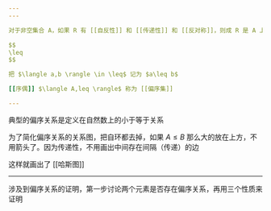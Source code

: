 ```yaml
---
---

对于非空集合 A，如果 R 有 [[自反性]] 和 [[传递性]] 和 [[反对称]]，则成 R 是 A 上的偏序关系，简称偏序

$$
\leq
$$

把 $\langle a,b \rangle \in \leq$ 记为 $a\leq b$

[[序偶]] $\langle A,leq \rangle$ 称为 [[偏序集]]

---
```


典型的偏序关系是定义在自然数上的小于等于关系

为了简化偏序关系的关系图，把自环都去掉，如果 $A\leq B$ 那么大的放在上方，不用箭头了。因为传递性，不用画出中间存在间隔（传递）的边

这样就画出了 [[哈斯图]]

---

涉及到偏序关系的证明，第一步讨论两个元素是否存在偏序关系，再用三个性质来证明
